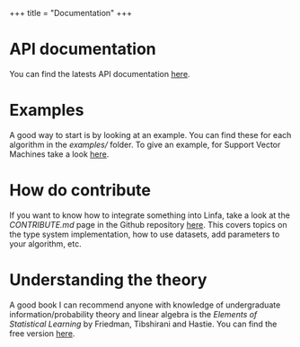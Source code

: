 +++
title = "Documentation"
+++

# API documentation

You can find the latests API documentation [here](https://docs.rs/linfa/).

# Examples

A good way to start is by looking at an example. You can find these for each algorithm in the *examples/* folder. To give an example, for Support Vector Machines take a look [here](https://github.com/rust-ml/linfa/tree/master/linfa-svm/examples).

# How do contribute

If you want to know how to integrate something into Linfa, take a look at the *CONTRIBUTE.md* page in the Github repository [here](https://github.com/rust-ml/linfa/blob/master/CONTRIBUTE.md). This covers topics on the type system implementation, how to use datasets, add parameters to your algorithm, etc.

# Understanding the theory

A good book I can recommend anyone with knowledge of undergraduate information/probability theory and linear algebra is the *Elements of Statistical Learning* by Friedman, Tibshirani and Hastie. You can find the free version [here](https://web.stanford.edu/~hastie/ElemStatLearn/).
